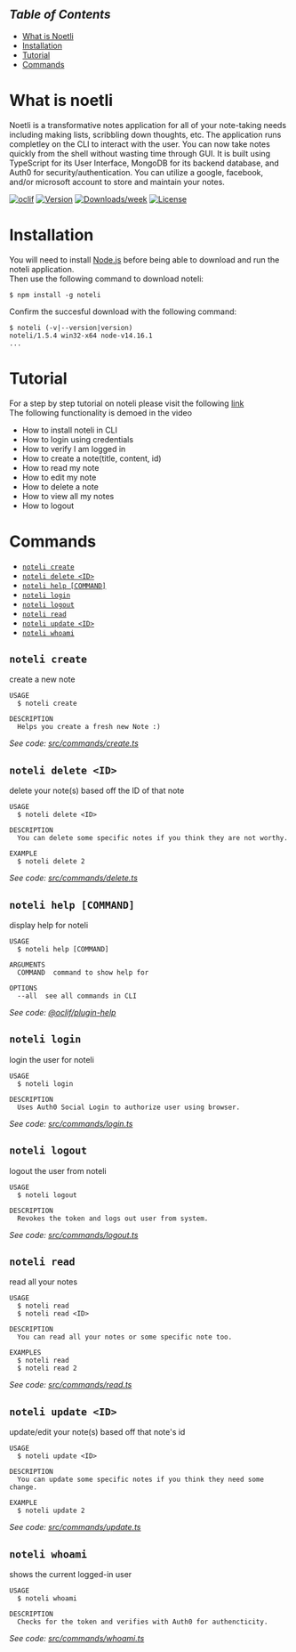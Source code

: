 ## _**Table of Contents**_
* [What is Noetli](#whatisnoteli)
* [Installation](#Installation)
* [Tutorial](#Tutorial)
* [Commands](#commands)

# What is noetli
Noetli is a transformative notes application for all of your note-taking needs including making lists, scribbling down thoughts, etc. The application runs completley on the CLI to interact with the user. You can now take notes quickly from the shell without wasting time through GUI. It is built using TypeScript for its User Interface, MongoDB for its backend database, and Auth0 for security/authentication. You can utilize a google, facebook, and/or microsoft account to store and maintain your notes. 

[![oclif](https://img.shields.io/badge/cli-oclif-brightgreen.svg)](https://oclif.io)
[![Version](https://img.shields.io/npm/v/noteli.svg)](https://npmjs.org/package/noteli)
[![Downloads/week](https://img.shields.io/npm/dw/noteli.svg)](https://npmjs.org/package/noteli)
[![License](https://img.shields.io/npm/l/noteli.svg)](https://github.com/sahilpabale/noteli/blob/master/package.json)

<!-- toc --
<!-- tocstop -->

# Installation
You will need to install [Node.js](https://nodejs.org/en/download) before being able to download and run the noteli application.        
Then use the following command to download noteli:
<!-- usage -->
```sh-session
$ npm install -g noteli
```
Confirm the succesful download with the following command:
```sh-session
$ noteli (-v|--version|version)
noteli/1.5.4 win32-x64 node-v14.16.1
...
```
<!-- usagestop -->

# Tutorial
For a step by step tutorial on noteli please visit the following [link](https://www.youtube.com/watch?v=GjddqepNroo)        
The following functionality is demoed in the video
- How to install noteli in CLI
- How to login using credentials
- How to verify I am logged in
- How to create a note(title, content, id)
- How to read my note
- How to edit my note
- How to delete a note
- How to view all my notes
- How to logout

# Commands

<!-- commands -->
* [`noteli create`](#noteli-create)
* [`noteli delete <ID>`](#noteli-delete-id)
* [`noteli help [COMMAND]`](#noteli-help-command)
* [`noteli login`](#noteli-login)
* [`noteli logout`](#noteli-logout)
* [`noteli read`](#noteli-read)
* [`noteli update <ID>`](#noteli-update-id)
* [`noteli whoami`](#noteli-whoami)

## `noteli create`

create a new note

```
USAGE
  $ noteli create

DESCRIPTION
  Helps you create a fresh new Note :)
```

_See code: [src/commands/create.ts](https://github.com/sahilpabale/noteli/blob/v1.5.4/src/commands/create.ts)_

## `noteli delete <ID>`

delete your note(s) based off the ID of that note

```
USAGE
  $ noteli delete <ID>

DESCRIPTION
  You can delete some specific notes if you think they are not worthy.

EXAMPLE
  $ noteli delete 2
```

_See code: [src/commands/delete.ts](https://github.com/sahilpabale/noteli/blob/v1.5.4/src/commands/delete.ts)_

## `noteli help [COMMAND]`

display help for noteli

```
USAGE
  $ noteli help [COMMAND]

ARGUMENTS
  COMMAND  command to show help for

OPTIONS
  --all  see all commands in CLI
```

_See code: [@oclif/plugin-help](https://github.com/oclif/plugin-help/blob/v3.2.3/src/commands/help.ts)_

## `noteli login`

login the user for noteli

```
USAGE
  $ noteli login

DESCRIPTION
  Uses Auth0 Social Login to authorize user using browser.
```

_See code: [src/commands/login.ts](https://github.com/sahilpabale/noteli/blob/v1.5.4/src/commands/login.ts)_

## `noteli logout`

logout the user from noteli

```
USAGE
  $ noteli logout

DESCRIPTION
  Revokes the token and logs out user from system.
```

_See code: [src/commands/logout.ts](https://github.com/sahilpabale/noteli/blob/v1.5.4/src/commands/logout.ts)_

## `noteli read`

read all your notes

```
USAGE
  $ noteli read
  $ noteli read <ID>

DESCRIPTION
  You can read all your notes or some specific note too.

EXAMPLES
  $ noteli read
  $ noteli read 2
```

_See code: [src/commands/read.ts](https://github.com/sahilpabale/noteli/blob/v1.5.4/src/commands/read.ts)_

## `noteli update <ID>`

update/edit your note(s) based off that note's id

```
USAGE
  $ noteli update <ID>

DESCRIPTION
  You can update some specific notes if you think they need some change.

EXAMPLE
  $ noteli update 2
```

_See code: [src/commands/update.ts](https://github.com/sahilpabale/noteli/blob/v1.5.4/src/commands/update.ts)_

## `noteli whoami`

shows the current logged-in user

```
USAGE
  $ noteli whoami

DESCRIPTION
  Checks for the token and verifies with Auth0 for authencticity.
```

_See code: [src/commands/whoami.ts](https://github.com/sahilpabale/noteli/blob/v1.5.4/src/commands/whoami.ts)_
<!-- commandsstop -->
